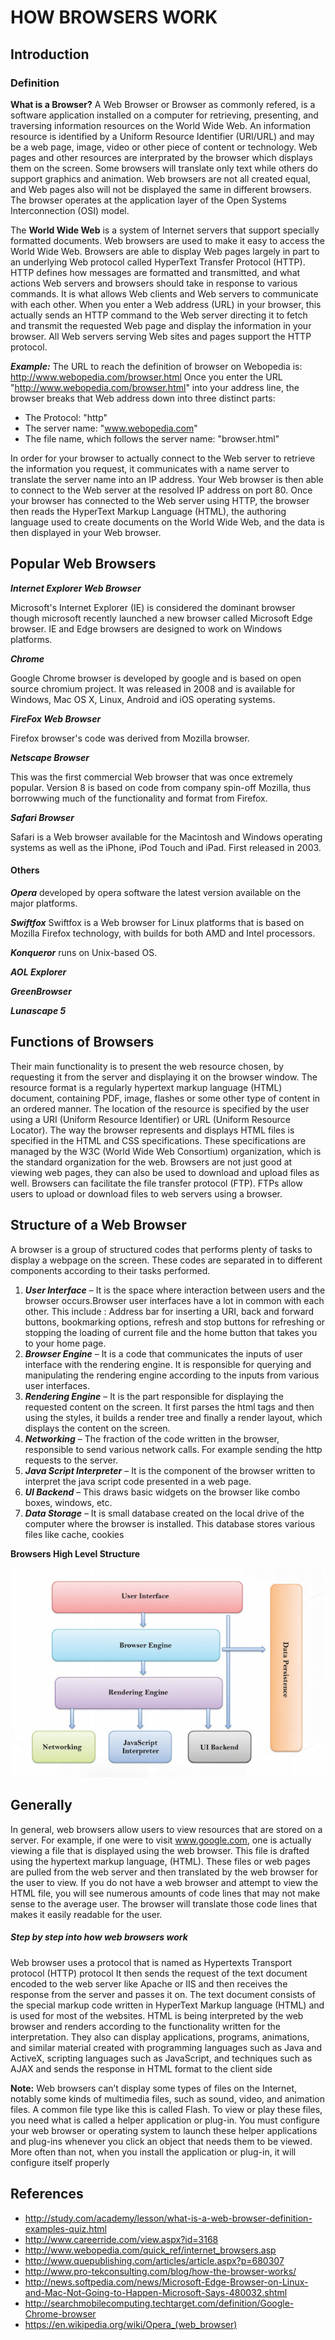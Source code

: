 # HOW BROWSERS WORK

## Introduction

### Definition
**What is a Browser?**
A Web Browser or Browser as commonly refered, is a software application installed on a computer for retrieving, presenting, and traversing information resources on the World Wide Web.
An information resource is identified by a Uniform Resource Identifier (URI/URL) and may be a web page, image, video or other piece of content or technology.
Web pages and other resources are interprated by the browser which displays them on the screen.
Some browsers will translate only text while others do support graphics and animation.
Web browsers are not all created equal, and Web pages also will not be displayed the same in different browsers.
The browser operates at the application layer of the Open Systems Interconnection (OSI) model.

The **World Wide Web** is a system of Internet servers that support specially formatted documents. Web browsers are used to make it easy to access the World Wide Web. Browsers are able to display Web pages largely in part to an underlying Web protocol called HyperText Transfer Protocol (HTTP). HTTP defines how messages are formatted and transmitted, and what actions Web servers and browsers should take in response to various commands. It is what allows Web clients and Web servers to communicate with each other. When you enter a Web address (URL) in your browser, this actually sends an HTTP command to the Web server directing it to fetch and transmit the requested Web page and display the information in your browser. All Web servers serving Web sites and pages support the HTTP protocol.

**_Example:_** The URL to reach the definition of browser on Webopedia is: http://www.webopedia.com/browser.html
Once you enter the URL "http://www.webopedia.com/browser.html" into your address line, the browser breaks that Web address down into three distinct parts:

* The Protocol: "http"
* The server name: "www.webopedia.com"
* The file name, which follows the server name: "browser.html"

In order for your browser to actually connect to the Web server to retrieve the information you request, it communicates with a name server to translate the server name into an IP address. Your Web browser is then able to connect to the Web server at the resolved IP address on port 80. Once your browser has connected to the Web server using HTTP, the browser then reads the HyperText Markup Language (HTML), the authoring language used to create documents on the World Wide Web, and the data is then displayed in your Web browser.

## Popular Web Browsers
**_Internet Explorer Web Browser_**

Microsoft's Internet Explorer (IE) is considered the dominant browser though microsoft recently launched a new browser called Microsoft Edge browser. IE and Edge browsers are designed to work on Windows platforms.

**_Chrome_**

Google Chrome browser is developed by google and is based on open source chromium project. It was released in 2008 and is available for Windows, Mac OS X, Linux, Android and iOS operating systems.

**_FireFox Web Browser_**

Firefox browser's code was derived from Mozilla browser.

**_Netscape Browser_**

This was the first commercial Web browser that was once extremely popular. Version 8 is based on code from company spin-off Mozilla, thus borrowwing much of the functionality and format from Firefox.

**_Safari Browser_**

Safari is a Web browser available for the Macintosh and Windows operating systems as well as the iPhone, iPod Touch and iPad. First released in 2003.

#### Others
**_Opera_** developed by opera software the latest version available on the major platforms.

**_Swiftfox_**
Swiftfox is a Web browser for Linux platforms that is based on Mozilla Firefox technology, with builds for both AMD and Intel processors.

**_Konqueror_** runs on Unix-based OS.

**_AOL Explorer_**

**_GreenBrowser_**

**_Lunascape 5_**


## Functions of Browsers
Their main functionality is to present the web resource chosen, by requesting it from the server and displaying it on the browser window.
The resource format is a regularly hypertext markup language (HTML) document, containing PDF, image, flashes or some other type of content in an ordered manner.
The location of the resource is specified by the user using a URI (Uniform Resource Identifier) or URL (Uniform Resource Locator).
The way the browser represents and displays HTML files is specified in the HTML and CSS specifications.
These specifications are managed by the W3C (World Wide Web Consortium) organization, which is the standard organization for the web.
Browsers are not just good at viewing web pages, they can also be used to download and upload files as well.
Browsers can facilitate the file transfer protocol (FTP).
FTPs allow users to upload or download files to web servers using a browser.

## Structure of a Web Browser
A browser is a group of structured codes that performs plenty of tasks to display a webpage on the screen. These codes are separated in to different components according to their tasks performed.

1. **_User Interface_** – It is the space where interaction between users and the browser occurs.Browser user interfaces have a lot in common with each other.
This include : Address bar for inserting a URI, back and forward buttons, bookmarking options, refresh and stop buttons for refreshing or stopping the loading of current file and the home button that takes you to your home page.
2. **_Browser Engine_** – It is a code that communicates the inputs of user interface with the rendering engine.
It is responsible for querying and manipulating the rendering engine according to the inputs from various user interfaces.
3. **_Rendering Engine_** – It is the part responsible for displaying the requested content on the screen.
It first parses the html tags and then using the styles, it builds a render tree and finally a render layout, which displays the content on the screen.
4. **_Networking_** – The fraction of the code written in the browser, responsible to send various network calls.
For example sending the http requests to the server.
5. **_Java Script Interpreter_** – It is the component of the browser written to interpret the java script code presented in a web page.
6. **_UI Backend_** – This draws basic widgets on the browser like combo boxes, windows, etc.
7. **_Data Storage_** – It is small database created on the local drive of the computer where the browser is installed.
This database stores various files like cache, cookies

**Browsers High Level Structure**

![alt text](https://github.com/cnzau/howBrowsersWork/blob/master/structure.png "Browser Structure")

## Generally
In general, web browsers allow users to view resources that are stored on a server.
For example, if one were to visit www.google.com, one is actually viewing a file that is displayed using the web browser.
This file is drafted using the hypertext markup language, (HTML).
These files or web pages are pulled from the web server and then translated by the web browser for the user to view.
If you do not have a web browser and attempt to view the HTML file, you will see numerous amounts of code lines that may not make sense to the average user.
The browser will translate those code lines that makes it easily readable for the user.

##### Step by step into how web browsers work
Web browser uses a protocol that is named as Hypertexts Transport protocol (HTTP) protocol 
It then sends the request of the text document encoded to the web server like Apache or IIS and then receives the response from the server and passes it on.
The text document consists of the special markup code written in HyperText Markup language (HTML) and is used for most of the websites. 
HTML is being interpreted by the web browser and renders according to the functionality written for the interpretation.
They also can display applications, programs, animations, and similar material created with programming languages such as Java and ActiveX, scripting languages such as JavaScript, and techniques such as AJAX and sends the response in HTML format to the client side

**Note:**
Web browsers can’t display some types of files on the Internet, notably some kinds of multimedia files, such as sound, video, and animation files.
A common file type like this is called Flash.
To view or play these files, you need what is called a helper application or plug-in.
You must configure your web browser or operating system to launch these helper applications and plug-ins whenever you click an object that needs them to be viewed. More often than not, when you install the application or plug-in, it will configure itself properly

## References
* http://study.com/academy/lesson/what-is-a-web-browser-definition-examples-quiz.html
* http://www.careerride.com/view.aspx?id=3168 
* http://www.webopedia.com/quick_ref/internet_browsers.asp 
* http://www.quepublishing.com/articles/article.aspx?p=680307 
* http://www.pro-tekconsulting.com/blog/how-the-browser-works/
* http://news.softpedia.com/news/Microsoft-Edge-Browser-on-Linux-and-Mac-Not-Going-to-Happen-Microsoft-Says-480032.shtml
* http://searchmobilecomputing.techtarget.com/definition/Google-Chrome-browser
* https://en.wikipedia.org/wiki/Opera_(web_browser)